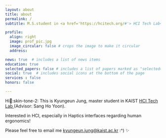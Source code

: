 ```yaml
---
layout: about
title: about
permalink: /
subtitle: M.S.student in <a href='https://hcitech.org/#'> HCI Tech Lab</a> at KAIST.

profile:
  align: right
  image: prof_pic.jpg
  image_circular: false # crops the image to make it circular
  address:

news: true  # includes a list of news items
education: true
selected_papers: false # includes a list of papers marked as "selected={true}"
social: true  # includes social icons at the bottom of the page
services : false
honors: false

---
```

Hi:raised_hands::skin-tone-2: This is Kyungeun Jung, master student in KAIST <a href="https://hcitech.org/#" target="_blank">HCI Tech Lab </a> (Advisor: Sang Ho Yoon). <br>

Interested in HCI, especially in Haptics interfaces regarding human ergonomics! <br>

Please feel free to email me
<a href="mailto:﻿ kyungeun.jung@kaist.ac.kr">kyungeun.jung@kaist.ac.kr</a> :^) :sparkles:


<!-- Write your biography here. Tell the world about yourself. Link to your favorite [subreddit](http://reddit.com). You can put a picture in, too. The code is already in, just name your picture `prof_pic.jpg` and put it in the `img/` folder.

Put your address / P.O. box / other info right below your picture. You can also disable any of these elements by editing `profile` property of the YAML header of your `_pages/about.md`. Edit `_bibliography/papers.bib` and Jekyll will render your [publications page](/al-folio/publications/) automatically.

Link to your social media connections, too. This theme is set up to use [Font Awesome icons](http://fortawesome.github.io/Font-Awesome/) and [Academicons](https://jpswalsh.github.io/academicons/), like the ones below. Add your Facebook, Twitter, LinkedIn, Google Scholar, or just disable all of them. -->
